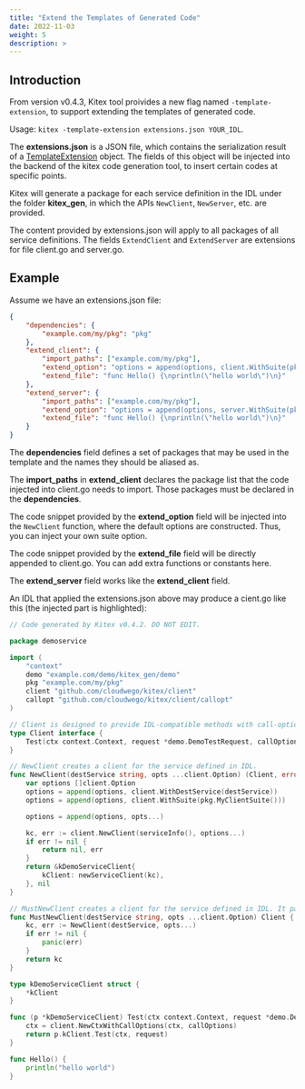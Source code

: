 ```yaml
---
title: "Extend the Templates of Generated Code"
date: 2022-11-03
weight: 5
description: >
---
```


## Introduction

From version v0.4.3, Kitex tool proivides a new flag named `-template-extension`, to support extending the templates of generated code.

Usage: `kitex -template-extension extensions.json YOUR_IDL`.

The **extensions.json** is a JSON file, which contains the serialization result of a [TemplateExtension](https://pkg.go.dev/github.com/cloudwego/kitex/tool/internal_pkg/generator#TemplateExtension) object. The fields of this object will be injected into the backend of the kitex code generation tool, to insert certain codes at specific points. 

Kitex will generate a package for each service definition in the IDL under the folder **kitex_gen**, in which the APIs `NewClient`, `NewServer`, etc. are provided.

The content provided by extensions.json will apply to all packages of all service definitions. The fields `ExtendClient` and `ExtendServer` are extensions for file client.go and server.go.

## Example

Assume we have an extensions.json file:

```json
{
    "dependencies": {
        "example.com/my/pkg": "pkg"
    },
    "extend_client": {
        "import_paths": ["example.com/my/pkg"],
        "extend_option": "options = append(options, client.WithSuite(pkg.MyClientSuite()))",
        "extend_file": "func Hello() {\nprintln(\"hello world\")\n}"
    },
    "extend_server": {
        "import_paths": ["example.com/my/pkg"],
        "extend_option": "options = append(options, server.WithSuite(pkg.MyServerSuite()))",
        "extend_file": "func Hello() {\nprintln(\"hello world\")\n}"
    }
}
```

The **dependencies** field defines a set of packages that may be used in the template and the names they should be aliased as. 

The **import_paths** in **extend_client** declares the package list that the code injected into client.go needs to import. Those packages must be declared in the **dependencies**.

The code snippet provided by the **extend_option** field will be injected into the `NewClient` function, where the default options are constructed. Thus, you can inject your own suite option.

The code snippet provided by the **extend_file** field will be directly appended to client.go. You can add extra functions or constants here.

The **extend_server** field works like the **extend_client** field.

An IDL that applied the extensions.json above may produce a cient.go like this (the injected part is highlighted):

```go {linenos=table,hl_lines=[8,22,"53-55"]}
// Code generated by Kitex v0.4.2. DO NOT EDIT.

package demoservice

import (
	"context"
	demo "example.com/demo/kitex_gen/demo"
	pkg "example.com/my/pkg"
	client "github.com/cloudwego/kitex/client"
	callopt "github.com/cloudwego/kitex/client/callopt"
)

// Client is designed to provide IDL-compatible methods with call-option parameter for kitex framework.
type Client interface {
	Test(ctx context.Context, request *demo.DemoTestRequest, callOptions ...callopt.Option) (r *demo.DemoTestResponse, err error)
}

// NewClient creates a client for the service defined in IDL.
func NewClient(destService string, opts ...client.Option) (Client, error) {
	var options []client.Option
	options = append(options, client.WithDestService(destService))
	options = append(options, client.WithSuite(pkg.MyClientSuite()))

	options = append(options, opts...)

	kc, err := client.NewClient(serviceInfo(), options...)
	if err != nil {
		return nil, err
	}
	return &kDemoServiceClient{
		kClient: newServiceClient(kc),
	}, nil
}

// MustNewClient creates a client for the service defined in IDL. It panics if any error occurs.
func MustNewClient(destService string, opts ...client.Option) Client {
	kc, err := NewClient(destService, opts...)
	if err != nil {
		panic(err)
	}
	return kc
}

type kDemoServiceClient struct {
	*kClient
}

func (p *kDemoServiceClient) Test(ctx context.Context, request *demo.DemoTestRequest, callOptions ...callopt.Option) (r *demo.DemoTestResponse, err error) {
	ctx = client.NewCtxWithCallOptions(ctx, callOptions)
	return p.kClient.Test(ctx, request)
}

func Hello() {
	println("hello world")
}
```
